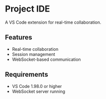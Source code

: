 # Project IDE

A VS Code extension for real-time collaboration.

## Features
- Real-time collaboration
- Session management
- WebSocket-based communication

## Requirements
- VS Code 1.98.0 or higher
- WebSocket server running